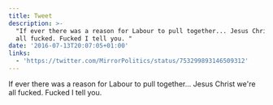```yaml
---
title: Tweet
description: >-
  "If ever there was a reason for Labour to pull together... Jesus Christ we're
  all fucked. Fucked I tell you. "
date: '2016-07-13T20:07:05+01:00'
links:
  - 'https://twitter.com/MirrorPolitics/status/753299893146509312'
---
```

If ever there was a reason for Labour to pull together... Jesus Christ we're all fucked. Fucked I tell you. 
